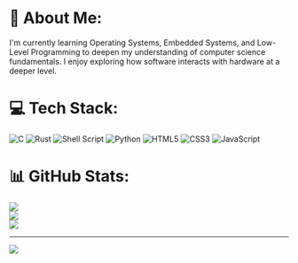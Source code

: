 # 💫 About Me:
I'm currently learning Operating Systems, Embedded Systems, and Low-Level Programming to deepen my understanding of computer science fundamentals. I enjoy exploring how software interacts with hardware at a deeper level.


# 💻 Tech Stack:
![C](https://img.shields.io/badge/c-%2300599C.svg?style=for-the-badge&logo=c&logoColor=white) ![Rust](https://img.shields.io/badge/rust-%23000000.svg?style=for-the-badge&logo=rust&logoColor=white) ![Shell Script](https://img.shields.io/badge/shell_script-%23121011.svg?style=for-the-badge&logo=gnu-bash&logoColor=white) ![Python](https://img.shields.io/badge/python-3670A0?style=for-the-badge&logo=python&logoColor=ffdd54) ![HTML5](https://img.shields.io/badge/html5-%23E34F26.svg?style=for-the-badge&logo=html5&logoColor=white) ![CSS3](https://img.shields.io/badge/css3-%231572B6.svg?style=for-the-badge&logo=css3&logoColor=white) ![JavaScript](https://img.shields.io/badge/javascript-%23323330.svg?style=for-the-badge&logo=javascript&logoColor=%23F7DF1E) 
# 📊 GitHub Stats:
![](https://github-readme-stats.vercel.app/api?username=raunak234&theme=radical&hide_border=false&include_all_commits=true&count_private=false)<br/>
![](https://github-readme-streak-stats.herokuapp.com/?user=raunak234&theme=radical&hide_border=false)<br/>
![](https://github-readme-stats.vercel.app/api/top-langs/?username=raunak234&theme=radical&hide_border=false&include_all_commits=true&count_private=false&layout=compact)

---
[![](https://visitcount.itsvg.in/api?id=raunak234&icon=0&color=0)](https://visitcount.itsvg.in)


